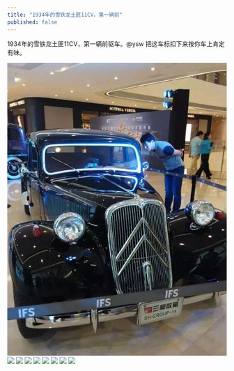 ```yaml
---
title: "1934年的雪铁龙土匪11CV，第一辆前"
published: false
---
```

1934年的雪铁龙土匪11CV，第一辆前驱车。@ysw 把这车标扣下来按你车上肯定有味。

![](./1.jpg)
![](./2.jpg)
![](./3.jpg)
![](./4.jpg)
![](./5.jpg)
![](./6.jpg)
![](./7.jpg)
![](./8.jpg)
![](./9.jpg)
